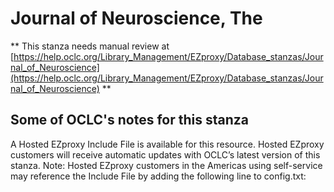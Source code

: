 # Journal of Neuroscience, The
** This stanza needs manual review at [https://help.oclc.org/Library_Management/EZproxy/Database_stanzas/Journal_of_Neuroscience](https://help.oclc.org/Library_Management/EZproxy/Database_stanzas/Journal_of_Neuroscience) **

## Some of OCLC's notes for this stanza

A Hosted EZproxy Include File is available for this resource. Hosted EZproxy customers will receive automatic updates with OCLC&rsquo;s latest version of this stanza. Note: Hosted EZproxy customers in the Americas using self-service may reference the Include File by adding the following line to config.txt:

&nbsp;

&nbsp;
